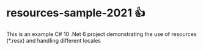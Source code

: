 ﻿# resources-sample-2021 👍
This is an example C# 10 .Net 6 project demonstrating the use of resources (*.resx) and handling different locales
